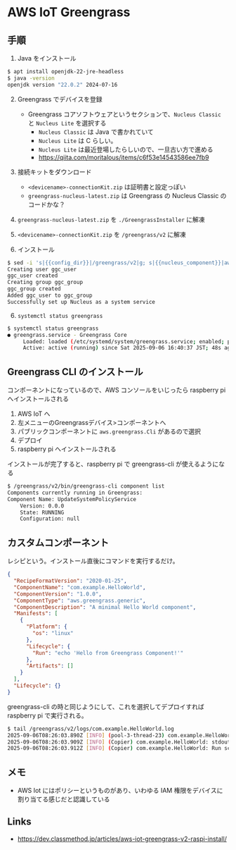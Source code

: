 # AWS IoT Greengrass

## 手順
1. Java をインストール
```bash
$ apt install openjdk-22-jre-headless
$ java -version
openjdk version "22.0.2" 2024-07-16
```

2. Greengrass でデバイスを登録
    - Greengrass コアソフトウェアというセクションで、`Nucleus Classic` と `Nucleus Lite` を選択する
      - `Nucleus Classic` は Java で書かれていて
      - `Nucleus Lite` は C らしい。
      - `Nucleus Lite` は最近登場したらしいので、一旦古い方で進める
      - https://qiita.com/moritalous/items/c6f53e14543586ee7fb9

3. 接続キットをダウンロード
    - `<devicename>-connectionKit.zip` は証明書と設定っぽい
    - `greengrass-nucleus-latest.zip` は Greengrass の Nucleus Classic のコードかな？

4. `greengrass-nucleus-latest.zip` を `./GreengrassInstaller` に解凍
5. `<devicename>-connectionKit.zip` を `/greengrass/v2` に解凍
6. インストール
```bash
$ sed -i 's|{{config_dir}}|/greengrass/v2|g; s|{{nucleus_component}}|aws.greengrass.Nucleus|g' /greengrass/v2/config.yaml && java -Droot="/greengrass/v2" -Dlog.store=FILE -jar ./GreengrassInstaller/lib/Greengrass.jar --init-config /greengrass/v2/config.yaml --component-default-user ggc_user:ggc_group --setup-system-service true
Creating user ggc_user
ggc_user created
Creating group ggc_group
ggc_group created
Added ggc_user to ggc_group
Successfully set up Nucleus as a system service
```

6. `systemctl status greengrass`

```bash
$ systemctl status greengrass
● greengrass.service - Greengrass Core
     Loaded: loaded (/etc/systemd/system/greengrass.service; enabled; preset: enabled)
     Active: active (running) since Sat 2025-09-06 16:40:37 JST; 48s ago
```

## Greengrass CLI のインストール
コンポーネントになっているので、AWS コンソールをいじったら raspberry pi へインストールされる

1. AWS IoT へ
2. 左メニューのGreengrassデバイス>コンポーネントへ
3. パブリックコンポーネントに `aws.greengrass.Cli` があるので選択
4. デプロイ
5. raspberry pi へインストールされる

インストールが完了すると、raspberry pi で greengrass-cli が使えるようになる
```bash
$ /greengrass/v2/bin/greengrass-cli component list
Components currently running in Greengrass:
Component Name: UpdateSystemPolicyService
    Version: 0.0.0
    State: RUNNING
    Configuration: null
```

## カスタムコンポーネント
レシピという。インストール直後にコマンドを実行するだけ。

```json
{
  "RecipeFormatVersion": "2020-01-25",
  "ComponentName": "com.example.HelloWorld",
  "ComponentVersion": "1.0.0",
  "ComponentType": "aws.greengrass.generic",
  "ComponentDescription": "A minimal Hello World component",
  "Manifests": [
    {
      "Platform": {
        "os": "linux"
      },
      "Lifecycle": {
        "Run": "echo 'Hello from Greengrass Component!'"
      },
      "Artifacts": []
    }
  ],
  "Lifecycle": {}
}
```

greengrass-cli の時と同じようにして、これを選択してデプロイすれば raspberry pi で実行される。

```bash
$ tail /greengrass/v2/logs/com.example.HelloWorld.log
2025-09-06T08:26:03.890Z [INFO] (pool-3-thread-23) com.example.HelloWorld: shell-runner-start. {scriptName=services.com.example.HelloWorld.lifecycle.Run, serviceName=com.example.HelloWorld, currentState=STARTING, command=["echo 'Hello from Greengrass Component!'"]}
2025-09-06T08:26:03.909Z [INFO] (Copier) com.example.HelloWorld: stdout. Hello from Greengrass Component!. {scriptName=services.com.example.HelloWorld.lifecycle.Run, serviceName=com.example.HelloWorld, currentState=RUNNING}
2025-09-06T08:26:03.912Z [INFO] (Copier) com.example.HelloWorld: Run script exited. {exitCode=0, serviceName=com.example.HelloWorld, currentState=RUNNING}
```

## メモ
- AWS Iot にはポリシーというものがあり、いわゆる IAM 権限をデバイスに割り当てる感じだと認識している

## Links
- https://dev.classmethod.jp/articles/aws-iot-greengrass-v2-raspi-install/
